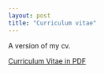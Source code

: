 ```yaml
---
layout: post
title: "Curriculum vitae"
---
```


A version of my cv.

[Curriculum Vitae in PDF](/assets/CV_Axel_Gabriel_Rodriguez_Zarate.pdf)
